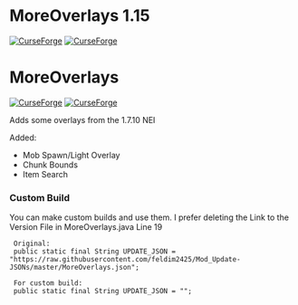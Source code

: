 # MoreOverlays 1.15
[![CurseForge](http://cf.way2muchnoise.eu/391382.svg)](https://www.curseforge.com/minecraft/mc-mods/more-overlays-updated)  [![CurseForge](http://cf.way2muchnoise.eu/versions/391382.svg)](https://www.curseforge.com/minecraft/mc-mods/more-overlays-updated)


# MoreOverlays
[![CurseForge](http://cf.way2muchnoise.eu/243478.svg)](https://minecraft.curseforge.com/projects/more-overlays)  [![CurseForge](http://cf.way2muchnoise.eu/versions/243478.svg)](https://minecraft.curseforge.com/projects/more-overlays)


Adds some overlays from the 1.7.10 NEI

Added:
* Mob Spawn/Light Overlay
* Chunk Bounds
* Item Search

### Custom Build
You can make custom builds and use them.
I prefer deleting the Link to the Version File in MoreOverlays.java Line 19
```
 Original:
 public static final String UPDATE_JSON = "https://raw.githubusercontent.com/feldim2425/Mod_Update-JSONs/master/MoreOverlays.json";
 
 For custom build:
 public static final String UPDATE_JSON = "";
 ```
 



